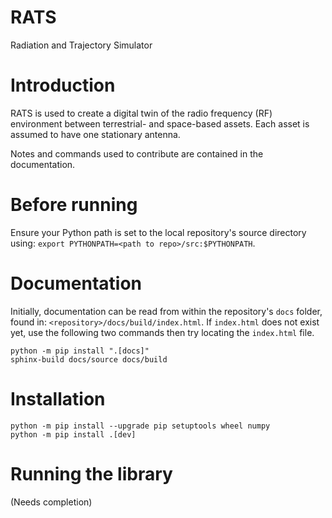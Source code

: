 # RATS
Radiation and Trajectory Simulator

# Introduction
RATS is used to create a digital twin of the radio frequency (RF) environment
between terrestrial- and space-based assets. Each asset is assumed to have one
stationary antenna.

Notes and commands used to contribute are contained in the documentation.

# Before running
Ensure your Python path is set to the local repository's source directory using:
`export PYTHONPATH=<path to repo>/src:$PYTHONPATH`.

# Documentation
Initially, documentation can be read from within the repository's `docs` folder,
found in: `<repository>/docs/build/index.html`. If `index.html` does not exist
yet, use the following two commands then try locating the `index.html` file.

```
python -m pip install ".[docs]" 
sphinx-build docs/source docs/build
```


# Installation

```
python -m pip install --upgrade pip setuptools wheel numpy
python -m pip install .[dev]
```



# Running the library
(Needs completion)
